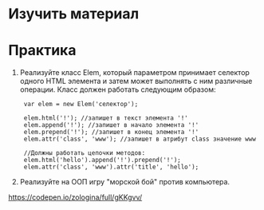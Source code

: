 # Изучить материал

# Практика
 

1) Реализуйте класс Elem, который параметром принимает селектор одного HTML элемента и затем может выполнять с ним различные операции. Класс должен работать следующим образом:

        var elem = new Elem('селектор');

        elem.html('!'); //запишет в текст элемента '!'
        elem.append('!'); //запишет в начало элемента '!'
        elem.prepend('!'); //запишет в конец элемента '!'
        elem.attr('class', 'www'); //запишет в атрибут class значение www

        //Должны работать цепочки методов:
        elem.html('hello').append('!').prepend('!');
        elem.attr('class', 'www').attr('title', 'hello');


2)  Реализуйте на ООП игру "морской бой" против компьютера.

https://codepen.io/zologina/full/gKKgvv/